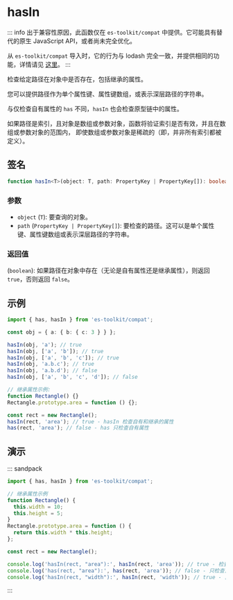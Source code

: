 # hasIn

::: info
出于兼容性原因，此函数仅在 `es-toolkit/compat` 中提供。它可能具有替代的原生 JavaScript API，或者尚未完全优化。

从 `es-toolkit/compat` 导入时，它的行为与 lodash 完全一致，并提供相同的功能，详情请见 [这里](../../../compatibility.md)。
:::

检查给定路径在对象中是否存在，包括继承的属性。

您可以提供路径作为单个属性键、属性键数组，或表示深层路径的字符串。

与仅检查自有属性的 `has` 不同，`hasIn` 也会检查原型链中的属性。

如果路径是索引，且对象是数组或参数对象，函数将验证索引是否有效，并且在数组或参数对象的范围内，
即使数组或参数对象是稀疏的（即，并非所有索引都被定义）。

## 签名

```typescript
function hasIn<T>(object: T, path: PropertyKey | PropertyKey[]): boolean;
```

### 参数

- `object` (`T`): 要查询的对象。
- `path` (`PropertyKey | PropertyKey[]`): 要检查的路径。这可以是单个属性键、属性键数组或表示深层路径的字符串。

### 返回值

(`boolean`): 如果路径在对象中存在（无论是自有属性还是继承属性），则返回 `true`，否则返回 `false`。

## 示例

```typescript
import { has, hasIn } from 'es-toolkit/compat';

const obj = { a: { b: { c: 3 } } };

hasIn(obj, 'a'); // true
hasIn(obj, ['a', 'b']); // true
hasIn(obj, ['a', 'b', 'c']); // true
hasIn(obj, 'a.b.c'); // true
hasIn(obj, 'a.b.d'); // false
hasIn(obj, ['a', 'b', 'c', 'd']); // false

// 继承属性示例:
function Rectangle() {}
Rectangle.prototype.area = function () {};

const rect = new Rectangle();
hasIn(rect, 'area'); // true - hasIn 检查自有和继承的属性
has(rect, 'area'); // false - has 只检查自有属性
```

## 演示

::: sandpack

```ts index.ts
import { has, hasIn } from 'es-toolkit/compat';

// 继承属性示例
function Rectangle() {
  this.width = 10;
  this.height = 5;
}
Rectangle.prototype.area = function () {
  return this.width * this.height;
};

const rect = new Rectangle();

console.log('hasIn(rect, "area"):', hasIn(rect, 'area')); // true - 检查继承属性
console.log('has(rect, "area"):', has(rect, 'area')); // false - 只检查自有属性
console.log('hasIn(rect, "width"):', hasIn(rect, 'width')); // true - 自有属性
```

:::
